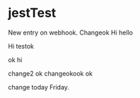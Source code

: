 # jestTest

New entry on webhook. Changeok
Hi hello

Hi testok

ok hi

change2
ok
changeokook
ok

change today Friday.
